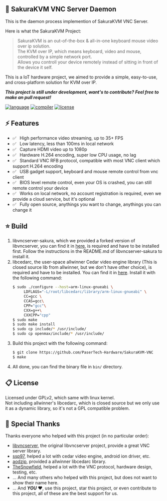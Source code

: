 ## 🌸 SakuraKVM VNC Server Daemon
This is the daemon process implemention of SakuraKVM VNC Server.  

Here is what the SakuraKVM Project:  

> SakuraKVM is an out-of-the-box & all-in-one keyboard mouse video over ip solution.  
> The KVM over IP, which means keyboard, video and mouse, controlled by a simple network port.  
> Allows you controll your device remotely instead of sitting in front of the device it self.

This is a IoT hardware project, 
we aimed to provide a simple, easy-to-use, and cross-platform solution for KVM over IP.

***This project is still under development, want's to contribute? Feel free to make an pull request!***

[![language](https://img.shields.io/badge/Language-C-orange)](#)
[![compiler](https://img.shields.io/badge/Compiler-GCC-green)](#)
[![license](https://img.shields.io/badge/LICENSE-GPLv2-blue)](#)

## ⚡ Features
- ✅ ⁠ ⁢⁣⁡⁠ ⁢⁣High performance video streaming, up to 35+ FPS
- ✅ ⁠ ⁢⁣⁡⁠ ⁢⁣Low latency, less than 100ms in local network
- ✅ ⁠ ⁢⁣⁡⁠ ⁢⁣⁢⁣Capture HDMI video up to 1080p
- ✅ ⁠ ⁢⁣⁡⁠ ⁢Hardware H.264 encoding, super low CPU usage, no lag
- ✅ ⁠ ⁢⁣⁡⁠ ⁢⁣Standard VNC RFB protocol, compatible with most VNC client which support H.264 encoding
- ✅ ⁠ ⁢⁣⁡⁠ ⁢⁣USB gadget support, keyboard and mouse remote control from vnc client
- ✅ ⁠ ⁢⁣⁡⁠ ⁢⁣BIOS level remote control, even your OS is crashed, you can still remote control your device
- ✅ ⁠ ⁢⁣⁡⁠ ⁢⁣Works on local network, no account registration is required, even we provide a cloud service, but it's optional
- ✅ ⁠ ⁢⁣⁡⁠ ⁢⁣Fully open source, anythings you want to change, anythings you can change it

## ⭐ Build
 1. libvncserver-sakura, which we provided a forked version of libvncserver, you can find it in [here](https://github.com/PaserTech-Hardware/libvncserver-sakura), is required and have to be installed first. Follow the instructions in the README.md of libvncserver-sakura to install it.
 2. libcedarc, the user-space allwinner Cedar video engine library (This is closed source lib from allwinner, but we don't have other choice), is required and have to be installed. You can find it in [here](https://github.com/ssp97/libcedarc). Install it with the following command:
    ```bash
    $ sudo ./configure --host=arm-linux-gnueabi \
         LDFLAGS="-L/root/libcedarc/library/arm-linux-gnueabi" \
         CC=gcc \
         CCAS=gcc\
         CPP="gcc"\
         CXX=g++\
         CXXCPP="cpp"
    $ sudo make
    $ sudo make install
    $ sudo cp include/* /usr/include/
    $ sudo cp openmax/include/* /usr/include/
    ```
 3. Build this project with the following command:
    ```bash
    $ git clone https://github.com/PaserTech-Hardware/SakuraKVM-VNC
    $ make
    ```
 4. All done, you can find the binary file in `bin/` directory.

## 📋 License
Licensed under GPLv2, which same with linux kernel.  
Not including allwinner's libcedarc, which is closed source but we only use it as a dynamic library, 
so it's not a GPL compatible problem.

## 🎀 Special Thanks
Thanks everyone who helped with this project (in no particular order):
 - [libvncserver](https://github.com/LibVNC/libvncserver), the original libvncserver project, provide a great VNC server library.
 - [ssp97](https://github.com/ssp97), helped a lot with cedar video engine, android ion driver, etc.
 - [aodzip](https://github.com/aodzip/libcedarc), provided a allwinner libcedarc library.
 - [TheSnowfield](https://github.com/TheSnowfield), helped a lot with the VNC protocol, hardware design, testing, etc.
 - ... And many others who helped with this project, but does not want to show their name here.
 - ... And ***YOU*** ❤, use this project, star this project, or even contribute to this project, all of these are the best support for us.
